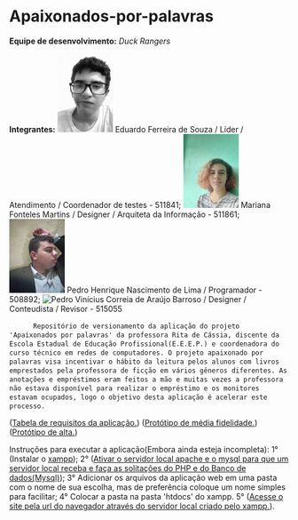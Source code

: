 # Apaixonados-por-palavras
             
**Equipe de desenvolvimento:** _Duck Rangers_

**Integrantes:**
          <img src="/integrantes/Eduardo.jpeg" width="100" heigth="100" alt="Eduardo"/>
          Eduardo Ferreira de Souza / Líder / Atendimento / Coordenador de testes - 511841;
          <img src="/integrantes/Mariana.jpeg" width="100" heigth="100" alt="Mariana"/>
          Mariana Fonteles Martins / Designer / Arquiteta da Informação - 511861;
          <img src="/integrantes/Pedro.jpeg" width="100" heigth="100" alt="Pedro"/>
          Pedro Henrique Nascimento de Lima  / Programador - 508892;
          <img src="/integrantes/Vinícius.jpeg" width="100" heigth="100" alt="Pedro"/>
          Vinícius Correia de Araújo Barroso / Designer / Conteudista / Revisor - 515055 
          
          
          
          
          
          Repositório de versionamento da aplicação do projeto 'Apaixonados por palavras' da professora Rita de Cássia, discente da Escola Estadual de Educação Profissional(E.E.E.P.) e coordenadora do curso técnico em redes de computadores. O projeto apaixonado por palavras visa incentivar o hábito da leitura pelos alunos com livros emprestados pela professora de ficção em vários gêneros diferentes. As anotações e empréstimos eram feitos a mão e muitas vezes a professora não estava disponível para realizar o empréstimo e os monitores estavam ocupados, logo o objetivo desta aplicação é acelerar este processo.
 ([Tabela de requisitos da aplicação.](https://docs.google.com/spreadsheets/d/1DGPASSUtO5HQpTbohfzK3-8MsBbXeJJw/edit?usp=sharing&ouid=107887245739175116478&rtpof=true&sd=true))
([Protótipo de média fidelidade.](https://www.figma.com/file/gqMqPaYhoqdmGo21cLBfRV/P1-adm?node-id=151%3A2))
([Protótipo de alta.](https://www.figma.com/file/EQyQqNzxfSQRGIrJNFXrlH/Prot%C3%B3tipo-de-Alta?node-id=151%3A2))


Instruções para executar a aplicação(Embora ainda esteja incompleta):
  1° (Instalar o [xampp](https://www.apachefriends.org/pt_br/index.html));
  2° ([Ativar o servidor local apache e o mysql para que um servidor local receba e faça as solitações do PHP e do Banco de dados(Mysql)](https://www.youtube.com/watch?v=jqZ76rolI28));
  3° Adicionar os arquivos da aplicação web em uma pasta com o nome de sua escolha, mas de preferência coloque um nome simples para facilitar;
  4° Colocar a pasta na pasta 'htdocs' do xampp.
  5° ([Acesse o site pela url do navegador através do servidor local criado pelo xampp.](https://kinsta.com/pt/base-de-conhecimento/corrigir-o-xampp/)).
  
  
  
